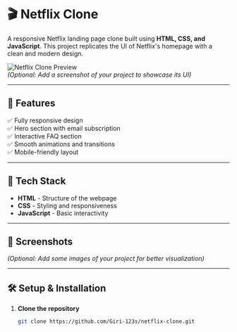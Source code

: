 # 🎬 Netflix Clone  

A responsive Netflix landing page clone built using **HTML, CSS, and JavaScript**. This project replicates the UI of Netflix's homepage with a clean and modern design.  

![Netflix Clone Preview](https://your-image-url.com)  
*(Optional: Add a screenshot of your project to showcase its UI)*  

---

## 🚀 Features  
✅ Fully responsive design  
✅ Hero section with email subscription  
✅ Interactive FAQ section  
✅ Smooth animations and transitions  
✅ Mobile-friendly layout  

---

## 📂 Tech Stack  
- **HTML** - Structure of the webpage  
- **CSS** - Styling and responsiveness  
- **JavaScript** - Basic interactivity  

---

## 📸 Screenshots  
*(Optional: Add some images of your project for better visualization)*  

---

## 🛠️ Setup & Installation  

1. **Clone the repository**  
   ```sh
   git clone https://github.com/Giri-123s/netflix-clone.git
